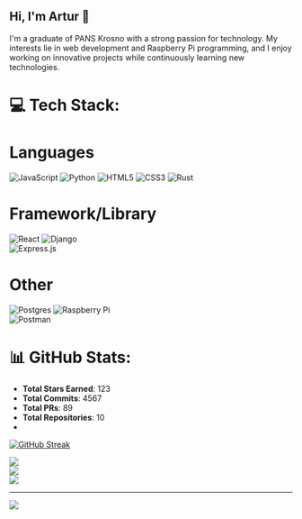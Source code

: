 ## Hi, I'm Artur 👋
I'm a graduate of PANS Krosno with a strong passion for technology. My interests lie in web development and Raspberry Pi programming, and I enjoy working on innovative projects while continuously learning new technologies.

# 💻 Tech Stack:
# Languages
![JavaScript](https://img.shields.io/badge/javascript-%23323330.svg?style=for-the-badge&logo=javascript&logoColor=%23F7DF1E) 
![Python](https://img.shields.io/badge/python-3670A0?style=for-the-badge&logo=python&logoColor=ffdd54)
![HTML5](https://img.shields.io/badge/html5-%23E34F26.svg?style=for-the-badge&logo=html5&logoColor=white)
![CSS3](https://img.shields.io/badge/css3-%231572B6.svg?style=for-the-badge&logo=css3&logoColor=white)
![Rust](https://img.shields.io/badge/rust-%23000000.svg?style=for-the-badge&logo=rust&logoColor=white)
# Framework/Library
![React](https://img.shields.io/badge/react-%2320232a.svg?style=for-the-badge&logo=react&logoColor=%2361DAFB)
![Django](https://img.shields.io/badge/django-%23092E20.svg?style=for-the-badge&logo=django&logoColor=white)  
![Express.js](https://img.shields.io/badge/express.js-%23404d59.svg?style=for-the-badge&logo=express&logoColor=%2361DAFB) 
# Other
![Postgres](https://img.shields.io/badge/postgres-%23316192.svg?style=for-the-badge&logo=postgresql&logoColor=white) 
![Raspberry Pi](https://img.shields.io/badge/-Raspberry_Pi-C51A4A?style=for-the-badge&logo=Raspberry-Pi)  
![Postman](https://img.shields.io/badge/Postman-FF6C37?style=for-the-badge&logo=postman&logoColor=white)  

# 📊 GitHub Stats:
<!-- Update these stats manually using the output from the Python script -->
- **Total Stars Earned**: 123
- **Total Commits**: 4567
- **Total PRs**: 89
- **Total Repositories**: 10
- 
[![GitHub Streak](https://streak-stats.demolab.com?user=artur-penar&theme=dark&hide_total_contributions=true)](https://git.io/streak-stats)
<!-- GitHub Readme Stats (if working) -->
![](https://github-readme-stats.vercel.app/api?username=artur-penar&theme=dark&hide_border=false&include_all_commits=false&count_private=true)<br/>
![](https://github-readme-streak-stats.herokuapp.com/?user=artur-penar&theme=dark&hide_border=false)<br/>
![](https://github-readme-stats.vercel.app/api/top-langs/?username=artur-penar&theme=dark&hide_border=false&include_all_commits=false&count_private=true&layout=compact)

---
[![](https://visitcount.itsvg.in/api?id=artur-penar&icon=0&color=0)](https://visitcount.itsvg.in)

<!-- Proudly created with GPRM ( https://gprm.itsvg.in ) -->
